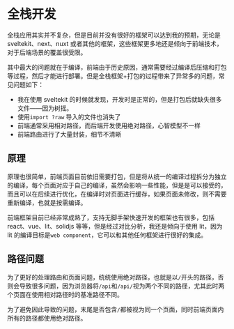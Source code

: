 # 全栈开发

全栈应用其实并不复杂，但是目前并没有很好的框架可以达到我的预期，无论是 sveltekit、next、nuxt 或者其他的框架，这些框架更多地还是倾向于前端技术，对于后端场景的覆盖很受限。

其中最大的问题就在于编译，前端由于历史原因，通常需要经过编译后压缩和打包等过程，然后才能进行部署。但是全栈框架+打包的过程带来了异常多的问题，常见问题如下：

- 我在使用 sveltekit 的时候就发现，开发时是正常的，但是打包后就缺失很多文件——因为树摇。
- 使用`import ?raw` 导入的文件也消失了
- 前端通常采用相对路径，而后端开发使用绝对路径，心智模型不一样
- 前端路由进行了大量封装，细节不清晰

## 原理

原理也很简单，前端页面目前依旧需要打包，但是将从统一的编译过程拆分为独立的编译，每个页面对应于自己的编译，虽然会影响一些性能，但是是可以接受的，而且可以在后续进行优化，在编译时对页面进行缓存，如果页面未修改，则不需要重新编译，也就是按需编译。

前端框架目前已经非常成熟了，支持无脚手架快速开发的框架也有很多，包括 react、vue、lit、solidjs 等等，但是经过对比分析，我还是倾向于使用 lit，因为 lit 的编译目标是`web component`，它可以和其他任何框架进行很好的集成。

## 路径问题

为了更好的处理路由和页面问题，统统使用绝对路径，也就是以`/`开头的路径，否则会导致很多问题，因为浏览器将`/api`和`/api/`视为两个不同的路径，尤其此时两个页面在使用相对路径时的基准路径不同。

为了避免因此导致的问题，末尾是否包含`/`都被视为同一个页面，同时前端页面内所有的路径都使用绝对路径。
